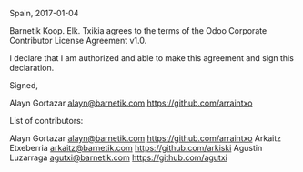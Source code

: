 Spain, 2017-01-04

Barnetik Koop. Elk. Txikia agrees to the terms of the Odoo Corporate Contributor License
Agreement v1.0.

I declare that I am authorized and able to make this agreement and sign this
declaration.

Signed,

Alayn Gortazar <alayn@barnetik.com> https://github.com/arraintxo

List of contributors:

Alayn Gortazar <alayn@barnetik.com> https://github.com/arraintxo
Arkaitz Etxeberria <arkaitz@barnetik.com> https://github.com/arkiski
Agustin Luzarraga <agutxi@barnetik.com> https://github.com/agutxi
